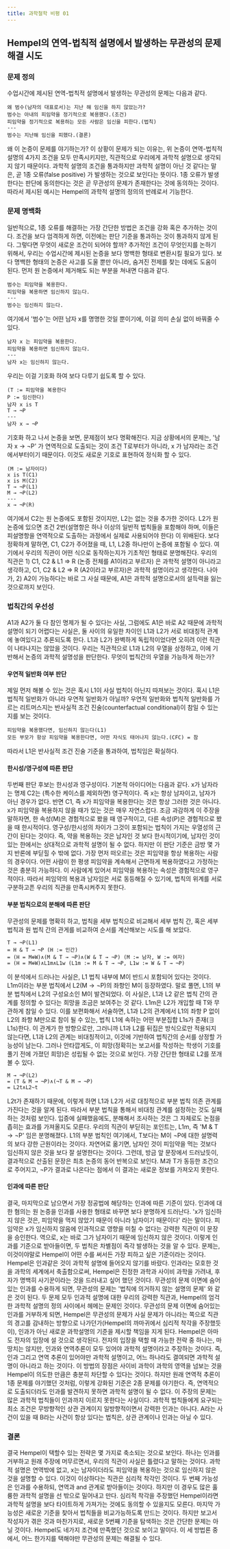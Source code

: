 ```yaml
---
title: 과학철학 비평 01
---
```


## Hempel의 연역-법칙적 설명에서 발생하는 무관성의 문제 해결 시도

### 문제 정의

수업시간에 제시된 연역-법칙적 설명에서 발생하는 무관성의 문제는 다음과 같다.

```
왜 범수(남자의 대표로서)는 지난 해 임신을 하지 않았는가?
범수는 아내의 피임약을 정기적으로 복용했다.(조건)
피임약을 정기적으로 복용하는 모든 사람은 임신을 피한다.(법칙)
---
범수는 지난해 임신을 피했다.(결론)
```

왜 이 논증이 문제를 야기하는가? 이 상황이 문제가 되는 이유는, 위 논증이 연역-법칙적 설명의 4가지 조건을 모두 만족시키지만, 직관적으로 우리에게 과학적 설명으로 생각되지 않기 때문이다. 과학적 설명의 조건을 통과하지만 과학적 설명이 아닌 것 같다는 말은, 곧 1종 오류(false positive) 가 발생하는 것으로 보인다는 뜻이다. 1종 오류가 발생한다는 판단에 동의한다는 것은 곧 무관성의 문제가 존재한다는 것에 동의하는 것이다. 따라서 제시된 예시는 Hempel의 과학적 설명의 정의의 반례로서 기능한다.

### 문제 명백화

일반적으로, 1종 오류를 해결하는 가장 간단한 방법은 조건을 강화 혹은 추가하는 것이다. 조건을 보다 엄격하게 하면, 이전에는 판단 기준을 통과하는 것이 통과하지 않게 된다. 그렇다면 무엇이 새로운 조건이 되어야 할까? 추가적인 조건이 무엇인지를 논하기 위해서, 우리는 수업시간에 제시된 논증을 보다 명백한 형태로 변환시킬 필요가 있다. 보다 명백한 형태의 논증은 사고를 도울 뿐만 아니라, 숨겨진 전제를 찾는 데에도 도움이 된다. 먼저 원 논증에서 제거해도 되는 부분을 쳐내면 다음과 같다.

```
범수는 피임약을 복용한다.
피임약을 복용하면 임신하지 않는다.
---
범수는 임신하지 않는다.
```

여기에서 '범수'는 어떤 남자 x를 명명한 것일 뿐이기에, 이걸 의미 손실 없이 바꿔줄 수 있다.

```
남자 x 는 피임약을 복용한다.
피임약을 복용하면 임신하지 않는다.
---
남자 x는 임신하지 않는다.
```

우리는 이걸 기호화 하여 보다 다루기 쉽도록 할 수 있다.

```
(T := 피임약을 복용한다
P := 임신한다)
남자 x is T
T → ¬P
---
남자 x → ¬P
```

기호화 하고 나서 논증을 보면, 문제점이 보다 명확해진다. 지금 상황에서의 문제는, '남자 x → ¬P' 가 연역적으로 도출되는 것이 조건 T로부터가 아니라, x 가 남자라는 조건에서부터이기 때문이다. 이것도 새로운 기호로 표현하여 정식화 할 수 있다.

```
(M := 남자이다)
x is T(C1)
x is M(C2)
T → ¬P(L1)
M → ¬P(L2)
---
x → ¬P(R)
```

여기에서 C2는 원 논증에도 포함된 것이지만, L2는 없는 것을 추가한 것이다. L2가 원 논증에 있으면 조건 2번(설명항은 하나 이상의 일반적 법칙들을 포함해야 하며, 이들은 피설명항을 연역적으로 도출하는 과정에서 실제로 사용되어야 한다) 이 위배된다. 보다 정확하게 말하면, C1, C2가 주어졌을 때, L1, L2중 하나만이 논증에 포함될 수 있다.
여기에서 우리의 직관이 어떤 식으로 동작하는지가 기초적인 형태로 분명해진다. 우리의 직관은 1) C1, C2 & L1 ⇒ R (논증 전체를 A1이라고 부르자) 은 과학적 설명이 아니라고 생각하고, C1, C2 & L2 ⇒ R (A2이라고 부르자)은 과학적 설명이라고 생각한다. 나아가, 2) A2이 가능하다는 바로 그 사실 때문에, A1은 과학적 설명으로서의 설득력을 잃는 것으로까지 보인다.

### 법칙간의 우선성

A1과 A2가 둘 다 참인 명제가 될 수 있다는 사실, 그럼에도 A1은 바로 A2 때문에 과학적 설명이 되기 어렵다는 사실은, 둘 사이의 유일한 차이인 L1과 L2가 서로 비대칭적 관계에 놓여있다고 추론되도록 한다. L1과 L2가 완벽하게 독립적이었다면 오히려 이런 직관이 나타나지는 않았을 것이다. 우리는 직관적으로 L1과 L2의 우열을 상정하고, 이에 기반해서 논증의 과학적 설명성을 판단한다. 무엇이 법칙간의 우열을 가능하게 하는가?

#### 우연적 일반화 여부 판단

제일 먼저 해볼 수 있는 것은 혹시 L1이 사실 법칙이 아닌지 따져보는 것이다. 혹시 L1은 법칙적 일반화가 아니라 우연적 일반화가 아닐까? 우연적 일반화와 법칙적 일반화를 가르는 리트머스지는 반사실적 조건 진술(counterfactual conditional)이 참일 수 있는지를 보는 것이다.

```
피임약을 복용했다면, 임신하지 않는다(L1)
모든 부모가 항상 피임약을 복용한다면, 어떤 자식도 태어나지 않는다.(CFC) = 참
```

따라서 L1은 반사실적 조건 진술 기준을 통과하여, 법칙임은 확실하다.

#### 한시성/영구성에 따른 판단

두번째 판단 후보는 한시성과 영구성이다. 기본적 아이디어는 다음과 같다. x가 남자라는 명제 C2는 (특수한 케이스를 제외하면) 영구적이다. 즉 x는 항상 남자이고, 남자가 아닌 경우가 없다. 반면 C1, 즉 x가 피임약을 복용한다는 것은 항상 그러한 것은 아니다. x가 피임약을 복용하지 않을 때가 있는 것은 매우 자연스럽다. 조금 과감하게 이 주장을 말하자면, 한 속성(M)은 경험적으로 봤을 때 영구적이고, 다른 속성(P)은 경험적으로 봤을 때 한시적이다. 영구성/한시성의 차이가 그것이 포함되는 법칙이 가지는 우열성의 근간이 된다는 것이다. 즉, 약을 복용하는 것은 남자인 것 보다 한시적이기에, 남자인 것이 있는 한에서는 상대적으로 과학적 설명이 될 수 없다.
하지만 이 판단 기준은 금방 몇 가지 반론에 부딛힐 수 밖에 없다. 가장 먼저 떠오르는 것은 피임약을 항상 복용하는 사람의 경우이다. 어떤 사람이 한 평생 피임약을 계속해서 근면하게 복용하였다고 가정하는 것은 충분히 가능하다. 이 사람에게 있어서 피임약을 복용하는 속성은 경험적으로 영구적이다. 따라서 피임약의 복용과 남자임은 서로 동등해질 수 있기에, 법칙의 위계를 서로 구분하고픈 우리의 직관을 만족시켜주지 못한다.

#### 부분 법칙으로의 분해에 따른 판단

무관성의 문제를 명확히 하고, 법칙을 세부 법칙으로 비교해서 세부 법칙 간, 혹은 세부 법칙과 원 법칙 간의 관게를 비교하여 순서를 계산해보는 시도를 해 보았다.

```
T → ¬P(L1)
= H & T → ¬P (H := 인간)
= (H = M⊕W)∧(M & T → ¬P)∧(W & T → ¬P) (M := 남자, W := 여자)
= (H = M⊕W)∧L1m∧L1w (L1m := M & T → ¬P, L1w := W & T → ¬P)
```

이 분석에서 드러나는 사실은, L1 법칙 내부에 M이 반드시 포함되어 있다는 것이다. L1m이라는 부분 법칙에서 L2(M → ¬P)의 좌항인 M이 등장하였다. 말로 풀면, L1의 부분 법칙에서 L2의 구성요소인 M이 발견되었다. 이 사실은, L1과 L2 같은 법칙 간의 관계를 정의할 수 있다는 희망을 조금은 보여주는 것 같다. L1m은 L2가 개입할 때 T와 무관하게 참일 수 있다. 이를 보편화해서 서술하면, L1과 L2의 관계에서 L1의 좌항 P 없이 L2의 좌항 M만으로 참이 될 수 있는, 법칙 L1에 속하는 어떤 부분집합 L1s가 존재(∃ L1s)한다. 이 관계가 한 방향으로만, 그러니까 L1과 L2를 뒤집은 방식으로만 적용되지 않는다면, L1과 L2의 관계는 비대칭적이고, 이것에 기반하여 법칙간의 순서를 상정할 가능성이 남는다.
그러나 안타깝게도, 이 희망(정확히는 보고서를 작성하는 학생이 기호를 풀기 전에 가졌던 희망)은 성립될 수 없는 것으로 보인다. 가장 간단한 형태로 L2를 쪼개 볼 수 있다.

```
M → ¬P(L2)
= (T & M → ¬P)∧(¬T & M → ¬P)
= L2t∧L2~t
```

L2t가 존재하기 때문에, 이렇게 하면 L1과 L2가 서로 대칭적으로 부분 법칙 의존 관계를 가진다는 것을 알게 된다. 따라서 부분 법칙을 통해서 비대칭 관계를 설정하는 것도 실패하는 것처럼 보인다.
입증에 실패했음에도, 분해해서 조사하는 것은 그 자체로도 논점을 좁히는 효과를 가져올지도 모른다. 우리의 직관이 부딛히는 포인트는, L1m, 즉 'M & T → ¬P' 임은 분명해졌다. L1의 부분 법칙인 여기에서, T보다는 M이 ¬P에 대한 설명력의 보다 강한 근원이라는 것이다. 자연어로 옮기면, 남자인 것이 피임약을 먹는 것보다 임신하지 않은 것을 보다 잘 설명한다는 것이다. 그런데, 방금 앞 문장에서 드러났듯이, 결과적으로 산출된 문장은 최초 논증의 동어 반복으로 보인다. M과 T가 동등한 조건으로 주어지고, ¬P가 결과로 나온다는 점에서 이 결과는 새로운 정보를 가져오지 못한다.

#### 인과에 따른 판단

결국, 마지막으로 남으면서 가장 정공법에 해당하는 인과에 따른 기준이 있다. 인과에 대한 혐의는 원 논증을 인과를 사용한 형태로 바꾸면 보다 분명하게 드러난다. 'x가 임신하지 않은 것은, 피임약을 먹지 않았기 때문이 아니라 남자이기 때문이다' 라는 말이다. 피임약은 x가 임신하지 않음에 인과적으로 영향을 미칠 수 없다는 강력한 직관이 이 문장을 승인한다. 역으로, x는 바로 그가 남자이기 때문에 임신하지 않은 것이다. 이렇게 인과를 기준으로 받아들이면, 두 법칙은 차별점이 즉각 발생하는 것을 알 수 있다.
문제는, 이것이야말로 Hempel이 어떤 수를 써서든 가장 피하고 싶은 기준이라는 것이다. Hempel은 인과같은 것이 과학적 설명에 들어오지 않기를 바랐다. 인과라는 모호한 것을 과학의 세계에서 축출함으로써, Hempel은 진정한 과학과 사이비 과학을 가려내, 후자가 명백히 사기꾼이라는 것을 드러내고 싶어 했던 것이다.
무관성의 문제 이면에 숨어있는 인과를 수용하게 되면, 무관성의 문제는 '법칙에 의거하지 않는 설명의 문제' 와 같은 것이 된다. 두 문제 모두 인과적 설명에 대한 우리의 강력한 직관과, Hempel의 엄걱한 과학적 설명의 정의 사이에서 헤메는 문제인 것이다. 무관성의 문제 이면에 숨어있는 인과를 거부하게 되면, Hempel은 무관성의 문제가 사실 문제가 아니라는 쪽으로 직관의 경고를 감내하는 방향으로 나가던가(Hempel의 까마귀에서 심리적 착각을 주장했듯이), 인과가 아닌 새로운 과학설명의 기준을 제시할 책임을 지게 된다. Hempel은 아마도 전자의 입장에 설 것으로 생각된다.
전자의 입장을 택할 때 가능한 전략 중 하나는, 마땅치는 않지만, 인과와 연역추론이 모두 있어야 과학적 설명이라고 주장하는 것이다. 즉, 인과 그리고 연역 추론이 있어야만 과학적 설명이고, 어느 하나라도 결여되면 과학적 설명이 아니라고 하는 것이다. 이 방법의 장점은 사이비 과학이 과학의 영역을 넘보는 것을 Hempel이 의도한 만큼은 충분히 차단할 수 있다는 것이다. 하지만 원래 연역적 추론이 1종 문제를 야기했던 것처럼, 이렇게 강화된 기준은 2종 문제를 야기한다. 즉, 연역적으로 도출되더라도 인과를 발견하지 못하면 과학적 설명이 될 수 없다. 이 주장의 문제는 많은 과학적 법칙들이 인과까지 이르지 못한다는 사실이다. 과학적 법칙들에게 요구되는 최소 조건은 무방향적인 상관 관계이지 일방향적이면서 강력한 인과는 아니다. A라는 사건이 있을 때 B라는 사건이 항상 있다는 법칙은, 상관 관계이나 인과는 아닐 수 있다.

### 결론

결국 Hempel이 택할수 있는 전략은 몇 가지로 축소되는 것으로 보인다. 하나는 인과를 거부하고 원래 주장에 머무르면서, 우리의 직관이 사실은 틀렸다고 말하는 것이다. 과학적 설명은 연역밖에 없고, x는 남자이더라도 피임약을 복옹하는 것으로 임신하지 않은 것을 설명할 수 있다. 이것이 이상하다는 직관은 심리적 착각인 것이다. 두 번째 가능성은 인과를 수용하되, 연역과 and 관계로 받아들이는 것이다. 하지만 이 경우도 많은 훌륭한 과학적 설명을 선 밖으로 밀어내고 만다. 심리적 착각을 주장했던 Hempel이라면 과학적 설명을 보다 타이트하게 가져가는 것에도 동의할 수 있을지도 모른다. 마지막 가능성은 새로운 기준을 찾아서 법칙들을 비교가능하도록 만드는 것이다. 하지만 보고서 작성자가 겪은 것과 마찬가지로, 새로운 5번째 기준을 탐색하는 것은 간단한 문제는 아닐 것이다. Hempel도 네가지 조건에 만족했던 것으로 보이고 말이다. 이 세 방법론 중에서, 어느 한가지를 택해야만 무관성의 문제는 해결될 수 있다.
